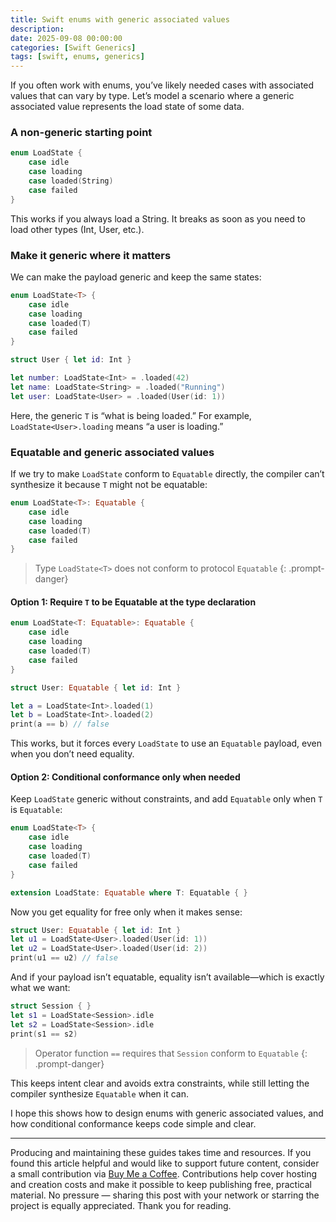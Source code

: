 ```yaml
---
title: Swift enums with generic associated values
description: 
date: 2025-09-08 00:00:00
categories: [Swift Generics]
tags: [swift, enums, generics]
---
```


If you often work with enums, you’ve likely needed cases with associated values that can vary by type.  Let’s model a scenario where a generic associated value represents the load state of some data.

### A non-generic starting point

```swift
enum LoadState {
    case idle
    case loading
    case loaded(String)
    case failed
}
```

This works if you always load a String. It breaks as soon as you need to load other types (Int, User, etc.).

### Make it generic where it matters

We can make the payload generic and keep the same states:

```swift
enum LoadState<T> {
    case idle
    case loading
    case loaded(T)
    case failed
}

struct User { let id: Int }

let number: LoadState<Int> = .loaded(42)
let name: LoadState<String> = .loaded("Running")
let user: LoadState<User> = .loaded(User(id: 1))
```

Here, the generic `T` is “what is being loaded.” For example, `LoadState<User>.loading` means “a user is loading.”

### Equatable and generic associated values

If we try to make `LoadState` conform to `Equatable` directly, the compiler can’t synthesize it because `T` might not be equatable:

```swift
enum LoadState<T>: Equatable {
    case idle
    case loading
    case loaded(T)
    case failed
}
```
> Type `LoadState<T>` does not conform to protocol `Equatable`
{: .prompt-danger}

#### Option 1: Require `T` to be Equatable at the type declaration

```swift
enum LoadState<T: Equatable>: Equatable {
    case idle
    case loading
    case loaded(T)
    case failed
}

struct User: Equatable { let id: Int }

let a = LoadState<Int>.loaded(1)
let b = LoadState<Int>.loaded(2)
print(a == b) // false
```

This works, but it forces every `LoadState` to use an `Equatable` payload, even when you don’t need equality.

#### Option 2: Conditional conformance only when needed

Keep `LoadState` generic without constraints, and add `Equatable` only when `T` is `Equatable`:

```swift
enum LoadState<T> {
    case idle
    case loading
    case loaded(T)
    case failed
}

extension LoadState: Equatable where T: Equatable { }
```

Now you get equality for free only when it makes sense:

```swift
struct User: Equatable { let id: Int }
let u1 = LoadState<User>.loaded(User(id: 1))
let u2 = LoadState<User>.loaded(User(id: 2))
print(u1 == u2) // false
```

And if your payload isn’t equatable, equality isn’t available—which is exactly what we want:

```swift
struct Session { }
let s1 = LoadState<Session>.idle
let s2 = LoadState<Session>.idle
print(s1 == s2)
```

> Operator function `==` requires that `Session` conform to `Equatable`
{: .prompt-danger}

This keeps intent clear and avoids extra constraints, while still letting the compiler synthesize `Equatable` when it can.

I hope this shows how to design enums with generic associated values, and how conditional conformance keeps code simple and clear.

---

Producing and maintaining these guides takes time and resources. If you found this article helpful and would like to support future content, consider a small contribution via [Buy Me a Coffee](https://buymeacoffee.com/swiftsimplified). Contributions help cover hosting and creation costs and make it possible to keep publishing free, practical material. No pressure — sharing this post with your network or starring the project is equally appreciated. Thank you for reading.